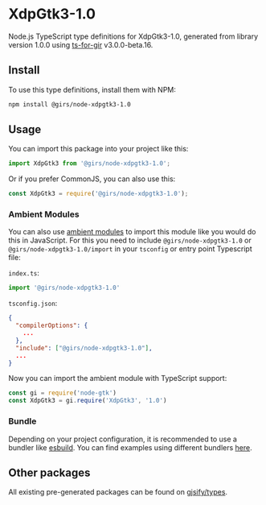 
# XdpGtk3-1.0

Node.js TypeScript type definitions for XdpGtk3-1.0, generated from library version 1.0.0 using [ts-for-gir](https://github.com/gjsify/ts-for-gir) v3.0.0-beta.16.

## Install

To use this type definitions, install them with NPM:
```bash
npm install @girs/node-xdpgtk3-1.0
```

## Usage

You can import this package into your project like this:
```ts
import XdpGtk3 from '@girs/node-xdpgtk3-1.0';
```

Or if you prefer CommonJS, you can also use this:
```ts
const XdpGtk3 = require('@girs/node-xdpgtk3-1.0');
```

### Ambient Modules

You can also use [ambient modules](https://github.com/gjsify/ts-for-gir/tree/main/packages/cli#ambient-modules) to import this module like you would do this in JavaScript.
For this you need to include `@girs/node-xdpgtk3-1.0` or `@girs/node-xdpgtk3-1.0/import` in your `tsconfig` or entry point Typescript file:

`index.ts`:
```ts
import '@girs/node-xdpgtk3-1.0'
```

`tsconfig.json`:
```json
{
  "compilerOptions": {
    ...
  },
  "include": ["@girs/node-xdpgtk3-1.0"],
  ...
}
```

Now you can import the ambient module with TypeScript support: 

```ts
const gi = require('node-gtk')
const XdpGtk3 = gi.require('XdpGtk3', '1.0')
```



### Bundle

Depending on your project configuration, it is recommended to use a bundler like [esbuild](https://esbuild.github.io/). You can find examples using different bundlers [here](https://github.com/gjsify/ts-for-gir/tree/main/examples).

## Other packages

All existing pre-generated packages can be found on [gjsify/types](https://github.com/gjsify/types).

